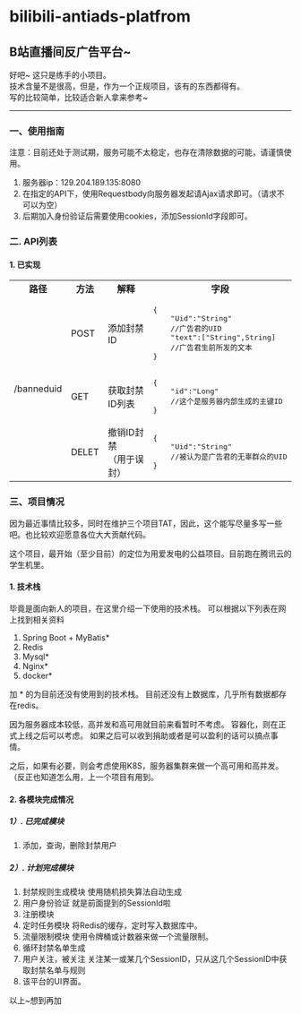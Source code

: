 # bilibili-antiads-platfrom
## B站直播间反广告平台~

好吧~ 这只是练手的小项目。  
技术含量不是很高，但是，作为一个正规项目，该有的东西都得有。  
写的比较简单，比较适合新人拿来参考~

---

### 一、使用指南
注意：目前还处于测试期，服务可能不太稳定，也存在清除数据的可能，请谨慎使用。
1. 服务器ip：129.204.189.135:8080
2. 在指定的API下，使用Requestbody向服务器发起请Ajax请求即可。（请求不可以为空）
3. 后期加入身份验证后需要使用cookies，添加SessionId字段即可。

### 二. API列表
#### 1. 已实现
<table boder="1" >
<tr style="text-align:center">
<td><b>路径</b></td>
<td><b>方法</b></td>
<td><b>解释</b></td>
<td><b>字段</b></td>
</tr>
<tr>
<td rowspan="3">/banneduid</td>
<td>POST</td>
<td>添加封禁ID</td>
<td><pre>{
    "Uid":"String"
    //广告君的UID
    "text":["String",String]
    //广告君生前所发的文本
}</pre></td>
</tr>
<tr>
<td>GET</td>
<td>获取封禁ID列表</td>
<td><pre>{
    "id":"Long"
    //这个是服务器内部生成的主键ID
}</pre></td>
</tr>
</tr>
<tr>
<td>DELET</td>
<td>撤销ID封禁<br>（用于误封）</td>
<td><pre>{
    "Uid":"String"
    //被认为是广告君的无辜群众的UID
}</pre></td>
</tr>
</table>

### 三、项目情况

因为最近事情比较多，同时在维护三个项目TAT，因此，这个能写尽量多写一些吧。也比较欢迎愿意各位大大贡献代码。 

这个项目，最开始（至少目前）的定位为用爱发电的公益项目。目前跑在腾讯云的学生机里。 

#### 1. 技术栈

毕竟是面向新人的项目，在这里介绍一下使用的技术栈。
可以根据以下列表在网上找到相关资料

1. Spring Boot + MyBatis*
2. Redis
3. Mysql*
4. Nginx*
5. docker*

加 * 的为目前还没有使用到的技术栈。
目前还没有上数据库，几乎所有数据都存在redis。

因为服务器成本较低，高并发和高可用就目前来看暂时不考虑。
容器化，则在正式上线之后可以考虑。
如果之后可以收到捐助或者是可以盈利的话可以搞点事情。

之后，如果有必要，则会考虑使用K8S，服务器集群来做一个高可用和高并发。（反正也知道怎么用，上一个项目有用到。

#### 2. 各模块完成情况
##### 1）. 已完成模块
1. 添加，查询，删除封禁用户

##### 2）. 计划完成模块

1. 封禁规则生成模块
    使用随机损失算法自动生成
2. 用户身份验证
    就是前面提到的SessionId啦
3. 注册模块
4. 定时任务模块
    将Redis的缓存，定时写入数据库中。
5. 流量限制模块
    使用令牌桶或计数器来做一个流量限制。
6. 循环封禁名单生成
7. 用户关注，被关注
   关注某一或某几个SessionID，只从这几个SessionID中获取封禁名单与规则
8. 该平台的UI界面。

以上~想到再加